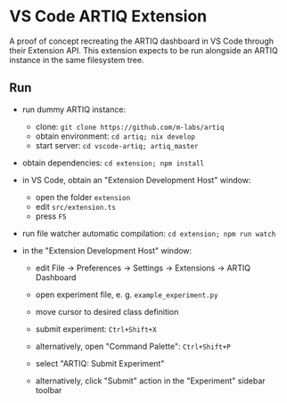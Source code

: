 # VS Code ARTIQ Extension

A proof of concept recreating the ARTIQ dashboard in VS Code through their Extension API.
This extension expects to be run alongside an ARTIQ instance in the same filesystem tree.

## Run

- run dummy ARTIQ instance:
    - clone: `git clone https://github.com/m-labs/artiq`
    - obtain environment: `cd artiq; nix develop`
    - start server: `cd vscode-artiq; artiq_master`

- obtain dependencies: `cd extension; npm install`

- in VS Code, obtain an "Extension Development Host" window:
    - open the folder `extension`
    - edit `src/extension.ts`
    - press `F5`

- run file watcher automatic compilation: `cd extension; npm run watch`

- in the "Extension Development Host" window:
    - edit File -> Preferences -> Settings -> Extensions -> ARTIQ Dashboard
    - open experiment file, e. g. `example_experiment.py`
    - move cursor to desired class definition
    - submit experiment: `Ctrl+Shift+X`

    - alternatively, open "Command Palette": `Ctrl+Shift+P`
    - select "ARTIQ: Submit Experiment"

    - alternatively, click "Submit" action in the "Experiment" sidebar toolbar

